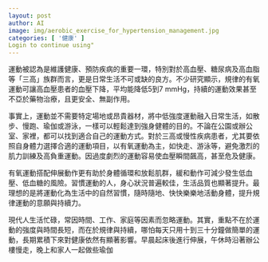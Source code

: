 ```yaml
---
layout: post
author: AI
image: img/aerobic_exercise_for_hypertension_management.jpg
categories: [ '健康' ]
Login to continue using"
---
```

運動被認為是維護健康、預防疾病的重要一環，特別對於高血壓、糖尿病及高血脂等「三高」族群而言，更是日常生活不可或缺的良方。不少研究顯示，規律的有氧運動可讓高血壓患者的血壓下降，平均能降低5到7 mmHg，持續的運動效果甚至不亞於藥物治療，且更安全、無副作用。

事實上，運動並不需要特定場地或昂貴器材，將中低強度運動融入日常生活，如散步、慢跑、瑜伽或游泳，一樣可以輕鬆達到強身健體的目的。不論在公園或辦公室、家裡，都可以找到適合自己的運動方式。對於三高或慢性疾病患者，尤其要依照自身體力選擇合適的運動項目，以有氧運動為主，如快走、游泳等，避免激烈的肌力訓練及高負重運動。因過度劇烈的運動容易使血壓瞬間飆高，甚至危及健康。

有氧運動搭配伸展動作更有助於身體循環和放鬆肌群，緩和動作可減少發生低血壓、低血糖的風險。習慣運動的人，身心狀況普遍較佳，生活品質也顯著提升。最理想的是將運動化為生活中的自然習慣，隨時隨地、快快樂樂地活動身體，提升規律運動的意願與持續力。

現代人生活忙碌，常因時間、工作、家庭等因素而忽略運動。其實，重點不在於運動的強度與時間長短，而在於規律與持續，哪怕每天只用十到三十分鐘做簡單的運動，長期累積下來對健康依然有顯著影響。早晨起床後進行伸展，午休時沿著辦公樓慢走，晚上和家人一起做些瑜伽